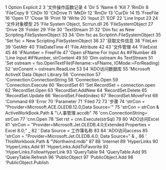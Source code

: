  1 Option Explicit
 2 
 3 '文件操作函数记录
 4 'Dir
 5 'Name
 6 'Kill
 7 'RmDir
 8 'FileCopy
 9 'ChDir
10 'ChDrive
11 'MkDir
12 'RmDir
13 'CurDir
14 
15 'FreeFile
16 'Open
17 'Close
18 'Print
19 'Write
20 'Input
21 'EOF
22 'Line Input
23 
24 '文件对象模型
25 'File System Object, Scrrun.dll
26 'FileSystemObject
27 'Drive
28 'Folder
29 'File
30 'TextStream
31 
32 'Dim fsc as New Scripting.FileSystemObject
33 
34 'Dim fsc as Scriptinh.FileSystemObject
35 'Set fsc = New Scripting.FileSystemObject
36 
37 '获取文件信息
38 'FileLen
39 'GetAttr
40 'FileDateTime
41 'File.Attribute
42 
43 '文件管理
44 'FileExist
45 
46 'iFNumber = FreeFile
47 'Open sFName For Input As #iFNumber
48 'Line Input #iFNumber, strContent
49 
50 'Dim ostream As TextStream
51 'Set ostream = fso.OpenTextFile(Filename:=sFName, IOMode:=ForReading)
52 'strConent = ostream.ReadLine
53 
54 'ADO访问数据库
55 'Microsoft ActiveX Data Object Library
56 'Connection
57 'Connection.ConnectionString
58 'Connection.Open
59 'Connection.Execute
60 'RecordSet
61 'Set RecordSet = connection.open
62 'RecordSet.Open
63 'RecordSet.AddNew
64 'RecordSet.Delete
65 'RecordSet.Update
66 'RecordSet.Filed(index)
67 'RecordSet.MoveFirst
68 'Command
69 'Error
70 'Parameter
71 'Filed
72 
73 '步骤
74 'strCon = "Provider=Microsoft.ACE.OLEDB.12.0;Data Source='"
75 'strCon = strCon & ActiveWorkBook.Path & "\人事管理.accdb"
76 'cnn.ConnectionString= strCon
77 'cnn.Open
78 'Set rst = cnn.Execute(strSql)
79 
80 'ADO访问Excel
81 'strCon = "Provider=Microsoft.Jet.OLEDB.4.0;Extended Properties = Excel 8.0;" _
82 '           Data Source = 工作簿名称
83 
84 'ADO访问access
85 'strCon = "Provider=Microsoft.Jet.OLEDB.4.0; Data Source=" & _
86 '           ThisWorkbook.Path & "\Northwind.mdb"
87 
88 'Internet
89 'HyperLinks
90 'HyperLinks.Add
91 'HyperLinks.AddToFavorite
92 'HyperLinks.FollowHyperLink
93 'QueryTable
94 'QueryTable.Add
95 'QueryTable.Refresh
96 'PublicObject
97 'PublicObject.Add
98 'PublicObject.Publish